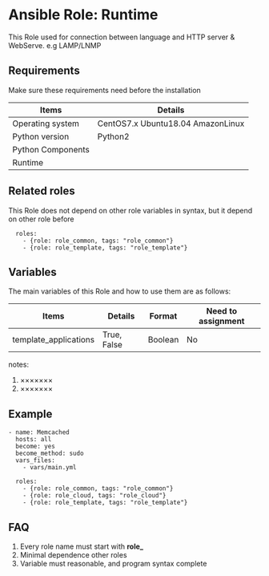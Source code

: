 Ansible Role: Runtime
=========

This Role used for connection between language and HTTP server & WebServe. e.g LAMP/LNMP

## Requirements

Make sure these requirements need before the installation

| **Items**      | **Details** |
| ------------------| ------------------|
| Operating system | CentOS7.x Ubuntu18.04 AmazonLinux|
| Python version | Python2  |
| Python Components |    |
| Runtime |  |


## Related roles

This Role does not depend on other role variables in syntax, but it depend on other role before

```
  roles:
    - {role: role_common, tags: "role_common"}
    - {role: role_template, tags: "role_template"}
```


## Variables

The main variables of this Role and how to use them are as follows:

| **Items**      | **Details** | **Format**  | **Need to assignment** |
| ------------------| ------------------|-----|-----|
| template_applications | True, False | Boolean | No |

notes: 

1. ×××××××
2. ×××××××

## Example

```
- name: Memcached
  hosts: all
  become: yes
  become_method: sudo 
  vars_files:
    - vars/main.yml 

  roles:
    - {role: role_common, tags: "role_common"}
    - {role: role_cloud, tags: "role_cloud"}
    - {role: role_template, tags: "role_template"}
```

## FAQ

1. Every role name must start with **role_**
2. Minimal dependence other roles
3. Variable must reasonable, and program syntax complete
